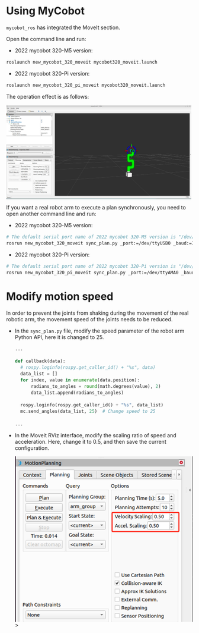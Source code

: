 # Using MyCobot

`mycobot_ros` has integrated the MoveIt section.

Open the command line and run:

- 2022 mycobot 320-M5 version:
  
```bash
roslaunch new_mycobot_320_moveit mycobot320_moveit.launch
```

- 2022 mycobot 320-Pi version:
  
```bash
roslaunch new_mycobot_320_pi_moveit mycobot320_moveit.launch
```

The operation effect is as follows:

<img src =../../../resourse/12-ApplicationBaseROS/12.2.7-9.jpg
width ="500"  align = "center">

If you want a real robot arm to execute a plan synchronously, you need to open another command line and run:

- 2022 mycobot 320-M5 version:
  
```bash
# The default serial port name of 2022 mycobot 320-M5 version is "/dev/ttyUSB0", and the baud rate is 115200. The serial port name of some models is "dev/ttyACM0". If the default serial port name is wrong, you can change the serial port name to "/dev/ttyACM0".
rosrun new_mycobot_320_moveit sync_plan.py _port:=/dev/ttyUSB0 _baud:=115200
```
- 2022 mycobot 320-Pi version:
  
```bash
# The default serial port name of 2022 mycobot 320-Pi version is "/dev/ttyAMA0", and the baud rate is 115200.
rosrun new_mycobot_320_pi_moveit sync_plan.py _port:=/dev/ttyAMA0 _baud:=115200
```

# Modify motion speed

In order to prevent the joints from shaking during the movement of the real robotic arm, the movement speed of the joints needs to be reduced.

- In the `sync_plan.py` file, modify the speed parameter of the robot arm Python API, here it is changed to 25.
  
  ```python
  ...

  def callback(data):
    # rospy.loginfo(rospy.get_caller_id() + "%s", data)
    data_list = []
    for index, value in enumerate(data.position):
        radians_to_angles = round(math.degrees(value), 2)
        data_list.append(radians_to_angles)

    rospy.loginfo(rospy.get_caller_id() + "%s", data_list)
    mc.send_angles(data_list, 25)  # Change speed to 25

  ...

  ```

- In the Moveit RViz interface, modify the scaling ratio of speed and acceleration. Here, change it to 0.5, and then save the current configuration.

  <img src =../../../resourse/12-ApplicationBaseROS/12.1.4-19.png
width ="500"  align = "center">>
